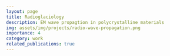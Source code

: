 ```yaml
---
layout: page
title: Radioglaciology
description: EM wave propagtion in polycrystalline materials
img: assets/img/projects/radio-wave-propagation.png
importance: 4
category: work
related_publications: true
---
```



